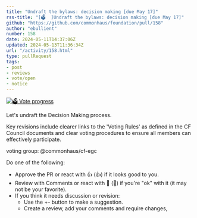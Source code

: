 ```yaml
---
title: "Undraft the bylaws: decision making [due May 17]"
rss-title: "[🗳️  ]Undraft the bylaws: decision making [due May 17]"
github: "https://github.com/commonhaus/foundation/pull/158"
author: "ebullient"
number: 158
date: 2024-05-11T14:37:06Z
updated: 2024-05-13T11:36:34Z
url: "/activity/158.html"
type: pullRequest
tags:
- post
- reviews
- vote/open
- notice
---
```

[![🗳️ Vote progress](https://www.commonhaus.org/votes/commonhaus/foundation/158.svg)](https://github.com/commonhaus/foundation/pull/158#issuecomment-2105941257 "IC_kwDOKRPTI859hh0J")

Let's undraft the Decision Making process.

Key revisions include clearer links to the 'Voting Rules' as defined in the CF Council documents and clear voting procedures to ensure all members can effectively participate.

voting group: @commonhaus/cf-egc 

Do one of the following:

- Approve the PR or react with 👍 (:+1:) if it looks good to you.
- Review with Comments or react with 👀 (:eyes:) if you're "ok" with it (it may not be your favorite).
- If you think it needs discussion or revision:
    - Use the +- button to make a suggestion.
    - Create a review, add your comments and require changes,
